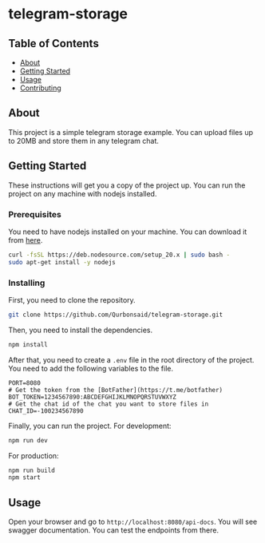 # telegram-storage

## Table of Contents

- [About](#about)
- [Getting Started](#getting_started)
- [Usage](#usage)
- [Contributing](../CONTRIBUTING.md)

## About <a name = "about"></a>

This project is a simple telegram storage example. You can upload files up to 20MB and store them in any telegram chat.

## Getting Started <a name = "getting_started"></a>

These instructions will get you a copy of the project up. You can run the project on any machine with nodejs installed.

### Prerequisites

You need to have nodejs installed on your machine. You can download it from [here](https://nodejs.org/en/download/).

```bash
curl -fsSL https://deb.nodesource.com/setup_20.x | sudo bash - 
sudo apt-get install -y nodejs
```

### Installing

First, you need to clone the repository.

```bash
git clone https://github.com/Qurbonsaid/telegram-storage.git
```

Then, you need to install the dependencies.

```bash
npm install
```

After that, you need to create a `.env` file in the root directory of the project. You need to add the following variables to the file.

```env
PORT=8080
# Get the token from the [BotFather](https://t.me/botfather)
BOT_TOKEN=1234567890:ABCDEFGHIJKLMNOPQRSTUVWXYZ
# Get the chat id of the chat you want to store files in
CHAT_ID=-100234567890
```

Finally, you can run the project.
For development:
```bash
npm run dev
```

For production:
```bash
npm run build
npm start
```

## Usage <a name = "usage"></a>

Open your browser and go to `http://localhost:8080/api-docs`. You will see swagger documentation. You can test the endpoints from there.
